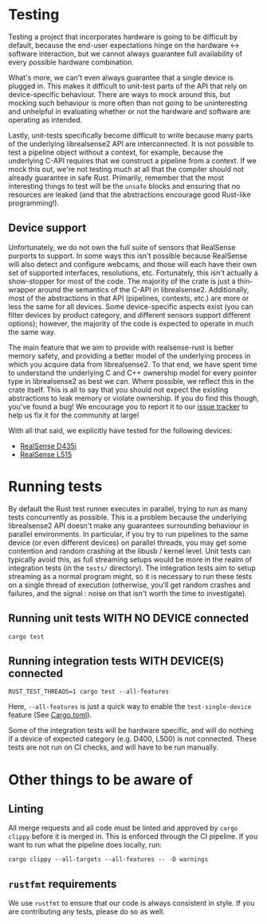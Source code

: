 # Testing

Testing a project that incorporates hardware is going to be difficult by default, because the end-user expectations
hinge on the hardware <-> software interaction, but we cannot always guarantee full availability of every possible
hardware combination.

What's more, we can't even always guarantee that a single device is plugged in. This makes it difficult to unit-test
parts of the API that rely on device-specific behaviour. There are ways to mock around this, but mocking such behaviour
is more often than not going to be uninteresting and unhelpful in evaluating whether or not the hardware and software
are operating as intended.

Lastly, unit-tests specifically become difficult to write because many parts of the underlying librealsense2 API are
interconnected. It is not possible to test a pipeline object without a context, for example, because the underlying
C-API requires that we construct a pipeline from a context. If we mock this out, we're not testing much at all that the
compiler should not already guarantee in safe Rust. Primarily, remember that the most interesting things to test will be
the `unsafe` blocks and ensuring that no resources are leaked (and that the abstractions encourage good Rust-like
programming!).

## Device support

Unfortunately, we do not own the full suite of sensors that RealSense purports to support. In some ways this isn't
possible because RealSense will also detect and configure webcams, and those will each have their own set of supported
interfaces, resolutions, etc. Fortunately, this isn't actually a show-stopper for most of the code. The majority of the
crate is just a thin-wrapper around the semantics of the C-API in librealsense2. Additionally, most of the abstractions
in that API (pipelines, contexts, etc.) are more or less the same for all devices. Some device-specific aspects exist
(you can filter devices by product category, and different sensors support different options); however, the majority of
the code is expected to operate in much the same way.

The main feature that we aim to provide with realsense-rust is better memory safety, and providing a better model of the
underlying process in which you acquire data from librealsense2. To that end, we have spent time to understand the
underlying C and C++ ownership model for every pointer type in librealsense2 as best we can. Where possible, we reflect
this in the crate itself. This is all to say that you should not expect the existing abstractions to leak memory or
violate ownership. If you do find this though, you've found a bug! We encourage you to report it to our [issue
tracker](https://gitlab.com/tangram-vision-oss/realsense-rust/-/issues) to help us fix it for the community at large!

With all that said, we explicitly have tested for the following devices:

- [RealSense D435i](https://www.intelrealsense.com/lidar-camera-l515/)
- [RealSense L515](https://www.intelrealsense.com/lidar-camera-l515/)

# Running tests

By default the Rust test runner executes in parallel, trying to run as many tests concurrently as possible. This is a
problem because the underlying librealsense2 API doesn't make any guarantees surrounding behaviour in parallel
environments. In particular, if you try to run pipelines to the same device (or even different devices) on parallel
threads, you may get some contention and random crashing at the libusb / kernel level. Unit tests can typically avoid
this, as full streaming setups would be more in the realm of integration tests (in the `tests/` directory). The
integration tests aim to setup streaming as a normal program might, so it is necessary to run these tests on a single
thread of execution (otherwise, you'll get random crashes and failures, and the signal : noise on that isn't worth the
time to investigate).

## Running unit tests WITH NO DEVICE connected

`cargo test`

## Running integration tests WITH DEVICE(S) connected

`RUST_TEST_THREADS=1 cargo test --all-features`

Here, `--all-features` is just a quick way to enable the `test-single-device` feature (See [Cargo.toml](Cargo.toml)).

Some of the integration tests will be hardware specific, and will do nothing if a device of expected category (e.g.
D400, L500) is not connected. These tests are not run on CI checks, and will have to be run manually.

# Other things to be aware of

## Linting

All merge requests and all code must be linted and approved by `cargo clippy` before it is merged in. This is enforced
through the CI pipeline. If you want to run what the pipeline does locally, run:

```
cargo clippy --all-targets --all-features -- -D warnings
```

## `rustfmt` requirements

We use `rustfmt` to ensure that our code is always consistent in style. If you are contributing any tests, please do so
as well.

